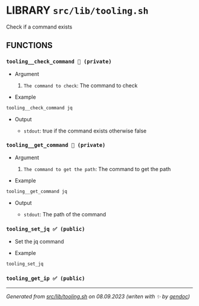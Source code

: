 # LIBRARY `src/lib/tooling.sh`

Check if a command exists

## FUNCTIONS

### `tooling__check_command 🚫 (private)`

* Argument

  1. `The command to check`: The command to check

* Example

```bash
tooling__check_command jq
```

* Output

  * `stdout`: true if the command exists otherwise false

### `tooling__get_command 🚫 (private)`

* Argument

  1. `The command to get the path`: The command to get the path

* Example

```bash
tooling__get_command jq
```

* Output

  * `stdout`: The path of the command

### `tooling_set_jq ✅ (public)`

* Set the jq command

* Example

```bash
tooling_set_jq
```

### `tooling_get_ip ✅ (public)`

---------------------------------------
*Generated from [src/lib/tooling.sh](../../../src/lib/tooling.sh) on 08.09.2023         (writen with ✨ by [gendoc](../../../src/lib/ext/gendoc.sh))*
